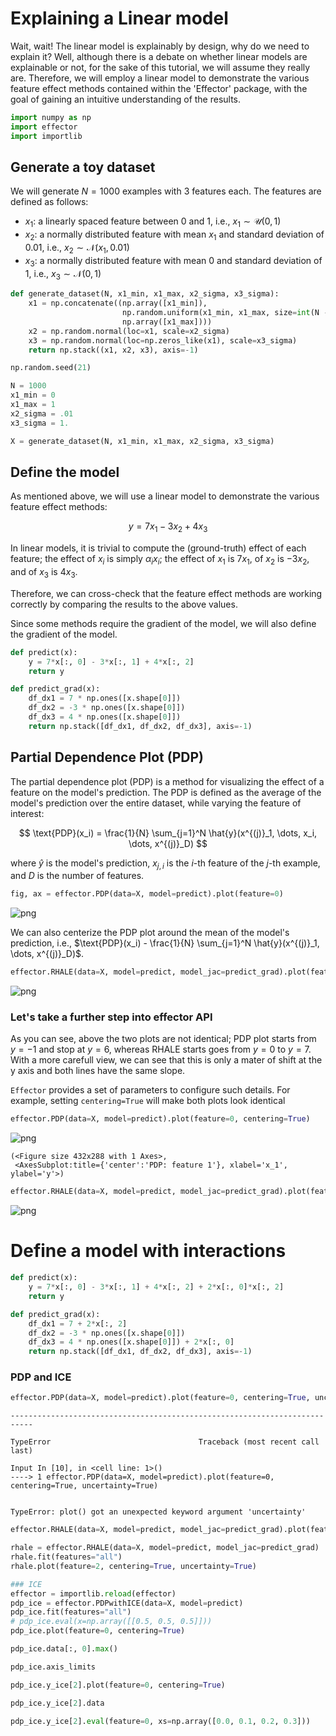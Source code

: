 # Explaining a Linear model

Wait, wait! The linear model is explainably by design, why do we need to explain it? 
Well, although there is a debate on whether linear models are explainable or not, for the sake of this tutorial, we will assume they really are.
Therefore, we will employ a linear model to demonstrate the various feature effect methods contained within the 'Effector' package, with the goal of gaining an intuitive understanding of the results.


```python
import numpy as np
import effector
import importlib
```

## Generate a toy dataset

We will generate $N=1000$ examples with 3 features each. The features are defined as follows:

- $x_1$: a linearly spaced feature between $0$ and $1$, i.e., $x_1 \sim \mathcal{U}(0,1)$
- $x_2$: a normally distributed feature with mean $x_1$ and standard deviation of $0.01$, i.e., $x_2 \sim \mathcal{N}(x_1, 0.01)$
- $x_3$: a normally distributed feature with mean $0$ and standard deviation of $1$, i.e., $x_3 \sim \mathcal{N}(0, 1)$



```python
def generate_dataset(N, x1_min, x1_max, x2_sigma, x3_sigma):
    x1 = np.concatenate((np.array([x1_min]),
                         np.random.uniform(x1_min, x1_max, size=int(N - 2)),
                         np.array([x1_max])))
    x2 = np.random.normal(loc=x1, scale=x2_sigma)
    x3 = np.random.normal(loc=np.zeros_like(x1), scale=x3_sigma)
    return np.stack((x1, x2, x3), axis=-1)

```


```python
np.random.seed(21)

N = 1000
x1_min = 0
x1_max = 1
x2_sigma = .01
x3_sigma = 1.

X = generate_dataset(N, x1_min, x1_max, x2_sigma, x3_sigma)
```

## Define the model

As mentioned above, we will use a linear model to demonstrate the various feature effect methods:

$$
y = 7x_1 - 3x_2 + 4x_3
$$

In linear models, it is trivial to compute the (ground-truth) effect of each feature; the effect of $x_i$ is simply $\alpha_i x_i$; the effect of $x_1$ is $7x_1$, of $x_2$ is $-3x_2$, and of $x_3$ is $4x_3$.

Therefore, we can cross-check that the feature effect methods are working correctly by comparing the results to the above values.

Since some methods require the gradient of the model, we will also define the gradient of the model.


```python
def predict(x):
    y = 7*x[:, 0] - 3*x[:, 1] + 4*x[:, 2]
    return y

def predict_grad(x):
    df_dx1 = 7 * np.ones([x.shape[0]])
    df_dx2 = -3 * np.ones([x.shape[0]])
    df_dx3 = 4 * np.ones([x.shape[0]])
    return np.stack([df_dx1, df_dx2, df_dx3], axis=-1)
```

## Partial Dependence Plot (PDP)

The partial dependence plot (PDP) is a method for visualizing the effect of a feature on the model's prediction.
The PDP is defined as the average of the model's prediction over the entire dataset, while varying the feature of interest:

$$
\text{PDP}(x_i) = \frac{1}{N} \sum_{j=1}^N \hat{y}(x^{(j)}_1, \dots, x_i, \dots, x^{(j)}_D)
$$

where $\hat{y}$ is the model's prediction, $x_{j,i}$ is the $i$-th feature of the $j$-th example, and $D$ is the number of features.


```python
fig, ax = effector.PDP(data=X, model=predict).plot(feature=0)
```


    
![png](00_linear_global_effect_files/00_linear_global_effect_8_0.png)
    


We can also centerize the PDP plot around the mean of the model's prediction, i.e., $\text{PDP}(x_i) - \frac{1}{N} \sum_{j=1}^N \hat{y}(x^{(j)}_1, \dots, x^{(j)}_D)$.


```python
effector.RHALE(data=X, model=predict, model_jac=predict_grad).plot(feature=0)
```


    
![png](00_linear_global_effect_files/00_linear_global_effect_10_0.png)
    


### Let's take a further step into effector API

As you can see, above the two plots are not identical; PDP plot starts from $y=-1$ and stop at $y=6$, whereas RHALE starts goes from $y=0$ to $y=7$.
With a more carefull view, we can see that this is only a mater of shift at the y axis and both lines have the same slope.

`Effector` provides a set of parameters to configure such details. For example, setting `centering=True` will make both plots look identical


```python
effector.PDP(data=X, model=predict).plot(feature=0, centering=True)
```


    
![png](00_linear_global_effect_files/00_linear_global_effect_12_0.png)
    





    (<Figure size 432x288 with 1 Axes>,
     <AxesSubplot:title={'center':'PDP: feature 1'}, xlabel='x_1', ylabel='y'>)




```python
effector.RHALE(data=X, model=predict, model_jac=predict_grad).plot(feature=0, centering=True)
```


    
![png](00_linear_global_effect_files/00_linear_global_effect_13_0.png)
    


# Define a model with interactions


```python
def predict(x):
    y = 7*x[:, 0] - 3*x[:, 1] + 4*x[:, 2] + 2*x[:, 0]*x[:, 2]
    return y

def predict_grad(x):
    df_dx1 = 7 + 2*x[:, 2]
    df_dx2 = -3 * np.ones([x.shape[0]])
    df_dx3 = 4 * np.ones([x.shape[0]]) + 2*x[:, 0]
    return np.stack([df_dx1, df_dx2, df_dx3], axis=-1)
```

### PDP and ICE


```python
effector.PDP(data=X, model=predict).plot(feature=0, centering=True, uncertainty=True)
```


    ---------------------------------------------------------------------------

    TypeError                                 Traceback (most recent call last)

    Input In [10], in <cell line: 1>()
    ----> 1 effector.PDP(data=X, model=predict).plot(feature=0, centering=True, uncertainty=True)


    TypeError: plot() got an unexpected keyword argument 'uncertainty'



```python
effector.RHALE(data=X, model=predict, model_jac=predict_grad).plot(feature=0, uncertainty=True)
```


```python
rhale = effector.RHALE(data=X, model=predict, model_jac=predict_grad)
rhale.fit(features="all")
rhale.plot(feature=2, centering=True, uncertainty=True)
```


```python
### ICE
effector = importlib.reload(effector)
pdp_ice = effector.PDPwithICE(data=X, model=predict)
pdp_ice.fit(features="all")
# pdp_ice.eval(x=np.array([[0.5, 0.5, 0.5]]))
pdp_ice.plot(feature=0, centering=True)
```


```python
pdp_ice.data[:, 0].max()
```


```python
pdp_ice.axis_limits
```


```python
pdp_ice.y_ice[2].plot(feature=0, centering=True)
```


```python
pdp_ice.y_ice[2].data
```


```python
pdp_ice.y_ice[2].eval(feature=0, xs=np.array([0.0, 0.1, 0.2, 0.3]))
```


```python

```


```python

```
